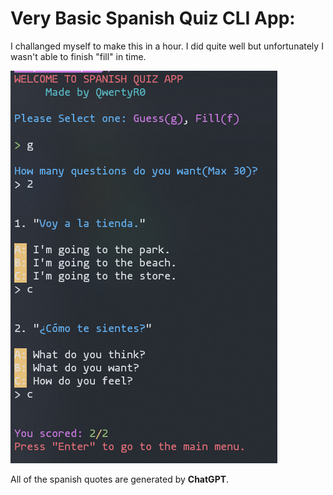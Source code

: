 # Very Basic Spanish Quiz CLI App:
I challanged myself to make this in a hour. I did quite well but unfortunately I wasn't able to finish "fill" in time.

![sample](sample.png)

All of the spanish quotes are generated by **ChatGPT**.